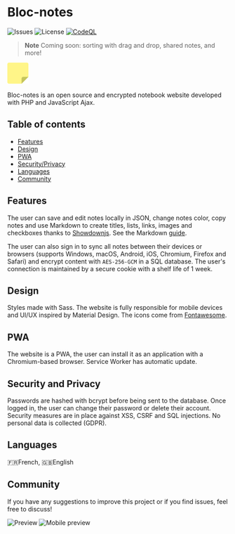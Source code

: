 # Bloc-notes
![Issues](https://img.shields.io/github/issues/PouletEnSlip/Bloc-notes)
![License](https://img.shields.io/github/license/PouletEnSlip/Bloc-notes)
[![CodeQL](https://github.com/PouletEnSlip/Bloc-notes/actions/workflows/github-code-scanning/codeql/badge.svg)](https://github.com/PouletEnSlip/Bloc-notes/actions/workflows/github-code-scanning/codeql)

> **Note** Coming soon: sorting with drag and drop, shared notes, and more!

[![Icon](https://raw.githubusercontent.com/PouletEnSlip/Bloc-notes/main/src/assets/icons/icon48.png)](https://leoseguin.fr/projets/notes/)

Bloc-notes is an open source and encrypted notebook website developed with PHP and JavaScript Ajax.

## Table of contents
- [Features](#features)
- [Design](#design)
- [PWA](#pwa)
- [Security/Privacy](#security-and-privacy)
- [Languages](#languages)
- [Community](#community)

## Features
The user can save and edit notes locally in JSON, change notes color, copy notes and use Markdown to create titles, lists, links, images and checkboxes thanks to [Showdownjs](https://github.com/showdownjs/showdown). See the Markdown [guide](https://github.com/PouletEnSlip/Bloc-notes/wiki/Markdown).

The user can also sign in to sync all notes between their devices or browsers (supports Windows, macOS, Android, iOS, Chromium, Firefox and Safari) and encrypt content with ``AES-256-GCM`` in a SQL database. The user's connection is maintained by a secure cookie with a shelf life of 1 week.

## Design
Styles made with Sass. The website is fully responsible for mobile devices and UI/UX inspired by Material Design. The icons come from [Fontawesome](https://github.com/FortAwesome/Font-Awesome).

## PWA
The website is a PWA, the user can install it as an application with a Chromium-based browser. Service Worker has automatic update.

## Security and Privacy
Passwords are hashed with bcrypt before being sent to the database. Once logged in, the user can change their password or delete their account. Security measures are in place against XSS, CSRF and SQL injections.
No personal data is collected (GDPR).

## Languages
🇫🇷French, 🇬🇧English

## Community
If you have any suggestions to improve this project or if you find issues, feel free to discuss!

![Preview](https://github.com/PouletEnSlip/Bloc-notes/blob/main/src/assets/img/notes.png)
![Mobile preview](https://github.com/PouletEnSlip/Bloc-notes/blob/main/src/assets/img/notesmobile.png)
